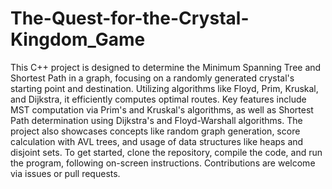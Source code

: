 # The-Quest-for-the-Crystal-Kingdom_Game

This C++ project is designed to determine the Minimum Spanning Tree and Shortest Path in a graph, focusing on a randomly generated crystal's starting point and destination. Utilizing algorithms like Floyd, Prim, Kruskal, and Dijkstra, it efficiently computes optimal routes. Key features include MST computation via Prim's and Kruskal's algorithms, as well as Shortest Path determination using Dijkstra's and Floyd-Warshall algorithms. The project also showcases concepts like random graph generation, score calculation with AVL trees, and usage of data structures like heaps and disjoint sets. To get started, clone the repository, compile the code, and run the program, following on-screen instructions. Contributions are welcome via issues or pull requests.
